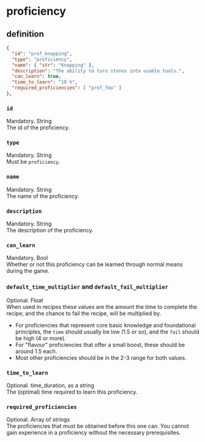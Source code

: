 # proficiency

## definition

```JSON
{
  "id": "prof_knapping",
  "type": "proficiency",
  "name": { "str": "Knapping" },
  "description": "The ability to turn stones into usable tools.",
  "can_learn": true,
  "time_to_learn": "10 h",
  "required_proficiencies": [ "prof_foo" ]
},
```
### `id`
Mandatory. String  
The id of the proficiency.

### `type`
Mandatory. String  
Must be `proficiency`.

### `name`
Mandatory. String  
The name of the proficiency.

### `description`
Mandatory. String  
The description of the proficiency.

### `can_learn`
Mandatory. Bool  
Whether or not this proficiency can be learned through normal means during the game.

### `default_time_multiplier` and `default_fail_multiplier`
Optional. Float  
When used in recipes these values are the amount the time to complete the recipe, and the chance to fail the recipe, will be multiplied by.

- For proficiencies that represent core basic knowledge and foundational principles, the `time` should usually be low (1.5 or so), and the `fail` should be high (4 or more).
- For "flavour" proficiencies that offer a small boost, these should be around 1.5 each.
- Most other proficiencies should be in the 2-3 range for both values.

### `time_to_learn`
Optional. time_duration, as a string  
The (optimal) time required to learn this proficiency.

### `required_proficiencies`
Optional. Array of strings  
The proficiencies that must be obtained before this one can.  You cannot gain experience in a proficiency without the necessary prerequisites.
